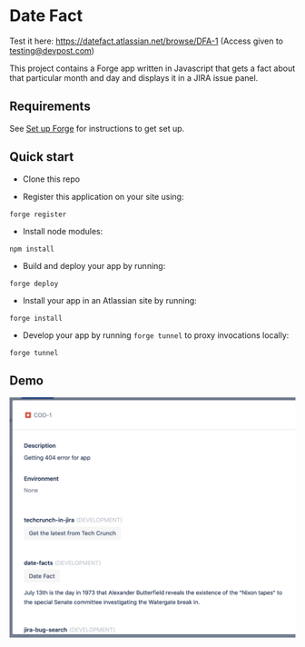 # Date Fact
Test it here: https://datefact.atlassian.net/browse/DFA-1 (Access given to testing@devpost.com)

This project contains a Forge app written in Javascript that gets a fact about that particular month and day and displays it in a JIRA issue panel.

## Requirements

See [Set up Forge](https://developer.atlassian.com/platform/forge/set-up-forge/) for instructions to get set up.

## Quick start

- Clone this repo

- Register this application on your site using:
```
forge register
```

- Install node modules:
```
npm install
```

- Build and deploy your app by running:
```
forge deploy
```

- Install your app in an Atlassian site by running:
```
forge install
```

- Develop your app by running `forge tunnel` to proxy invocations locally:
```
forge tunnel
```

## Demo

![Example image](./docs/images/date_fact.png) 
